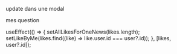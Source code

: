 
update dans une modal 



mes question 



  useEffect(() => {
    setAllLikesForOneNews(likes.length);
    setLikeByMe(likes.find((like) => like.user.id === user?.id));
  }, [likes, user?.id]);
